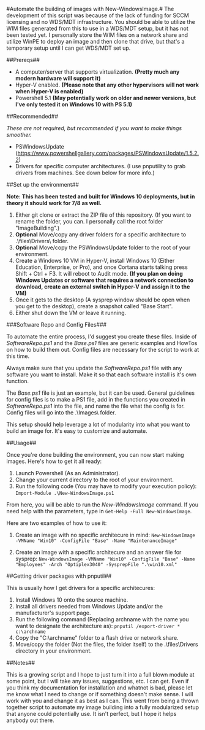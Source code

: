 #Automate the building of images with New-WindowsImage.#
The development of this script was because of the lack of funding for SCCM licensing and no WDS/MDT infrastructure. You should be able to utilize the WIM files generated from this to use in a WDS/MDT setup, but it has not been tested yet. I personally store the WIM files on a network share and utilize WinPE to deploy an image and then clone that drive, but that's a temporary setup until I can get WDS/MDT set up.

##Prereqs##

- A computer/server that supports virtualization. **(Pretty much any modern hardware will support it)**
- Hyper-V enabled. **(Please note that any other hypervisors will not work when Hyper-V is enabled)**
- Powershell 5.1 **(May potentially work on older and newer versions, but I've only tested it on Windows 10 with PS 5.1)**
 
##Recommended##

*These are not required, but recommended if you want to make things smoother.*

- PSWindowsUpdate (https://www.powershellgallery.com/packages/PSWindowsUpdate/1.5.2.2)
- Drivers for specific computer architectures. (I use pnputility to grab drivers from machines. See down below for more info.)

##Set up the environment##

**Note: This has been tested and built for Windows 10 deployments, but in theory it should work for 7/8 as well.**

1. Either git clone or extract the ZIP file of this repository. (If you want to rename the folder, you can. I personally call the root folder "ImageBuilding".)
2. **Optional** Move/copy any driver folders for a specific architecture to .\files\Drivers\ folder.
3. **Optional** Move/copy the PSWindowsUpdate folder to the root of your environment.
4. Create a Windows 10 VM in Hyper-V, install Windows 10 (Either Education, Enterprise, or Pro), and once Cortana starts talking press Shift + Ctrl + F3. It will reboot to Audit mode. **(If you plan on doing Windows Updates or software that requires a network connection to download, create an external switch in Hyper-V and assign it to the VM)**
5. Once it gets to the desktop (A sysprep window should be open when you get to the desktop), create a snapshot called "Base Start".
6. Either shut down the VM or leave it running.

###Software Repo and Config Files###

To automate the entire process, I'd suggest you create these files. Inside of *SoftwareRepo.ps1* and the *Base.ps1* files are generic examples and HowTos on how to build them out. Config files are necessary for the script to work at this time.

Always make sure that you update the *SoftwareRepo.ps1* file with any software you want to install. Make it so that each software install is it's own function.

The *Base.ps1* file is just an example, but it can be used. General guidelines for config files is to make a PS1 file, add in the functions you created in *SoftwareRepo.ps1* into the file, and name the file what the config is for. Config files will go into the .\Images\ folder.

This setup should help leverage a lot of modularity into what you want to build an image for. It's easy to customize and automate.

##Usage##

Once you're done building the environment, you can now start making images. Here's how to get it all ready:

1. Launch Powershell (As an Administrator).
2. Change your current directory to the root of your environment.
3. Run the following code (You may have to modify your execution policy):
`Import-Module .\New-WindowsImage.ps1`

From here, you will be able to run the *New-WindowsImage* command. If you need help with the parameters, type in `Get-Help -Full New-WindowsImage`.

Here are two examples of how to use it:

1. Create an image with no specific architecure in mind:
`New-WindowsImage -VMName "Win10" -ConfigFile "Base" -Name "MaintenanceImage"`

2. Create an image with a specific architecure and an answer file for sysprep:
`New-WindowsImage -VMName "Win10" -ConfigFile "Base" -Name "Employees" -Arch "Optiplex3040" -SysprepFile ".\win10.xml"`

##Getting driver packages with pnputil##

This is usually how I get drivers for a specific architecures:

1. Install Windows 10 onto the source machine.
2. Install all drivers needed from Windows Update and/or the manufacturer's support page.
3. Run the following command (Replacing archname with the name you want to designate the architecture as):
`pnputil /export-driver * c:\archname`
4. Copy the "C:\archname" folder to a flash drive or network share.
5. Move/copy the folder (Not the files, the folder itself) to the .\files\Drivers directory in your environment.

##Notes##

This is a growing script and I hope to just turn it into a full blown module at some point, but I will take any issues, suggestions, etc. I can get. Even if you think my documentation for installation and whatnot is bad, please let me know what I need to change or if something doesn't make sense. I will work with you and change it as best as I can. This went from being a thrown together script to automate my image building into a fully modularized setup that anyone could potentially use. It isn't perfect, but I hope it helps anybody out there.